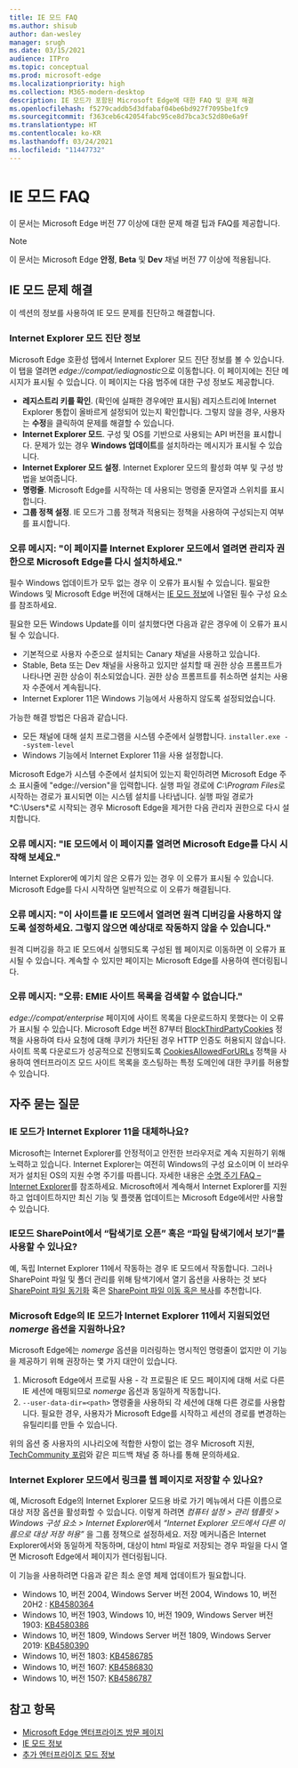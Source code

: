 ```yaml
---
title: IE 모드 FAQ
ms.author: shisub
author: dan-wesley
manager: srugh
ms.date: 03/15/2021
audience: ITPro
ms.topic: conceptual
ms.prod: microsoft-edge
ms.localizationpriority: high
ms.collection: M365-modern-desktop
description: IE 모드가 포함된 Microsoft Edge에 대한 FAQ 및 문제 해결
ms.openlocfilehash: f5279caddb5d3dfabaf04be6bd927f7095be1fc9
ms.sourcegitcommit: f363ceb6c42054fabc95ce8d7bca3c52d80e6a9f
ms.translationtype: HT
ms.contentlocale: ko-KR
ms.lasthandoff: 03/24/2021
ms.locfileid: "11447732"
---
```

# <a name="ie-mode-faq"></a>IE 모드 FAQ

이 문서는 Microsoft Edge 버전 77 이상에 대한 문제 해결 팁과 FAQ를 제공합니다.

> [!NOTE]
> 이 문서는 Microsoft Edge **안정**, **Beta** 및 **Dev** 채널 버전 77 이상에 적용됩니다.


## <a name="troubleshoot-ie-mode"></a>IE 모드 문제 해결

이 섹션의 정보를 사용하여 IE 모드 문제를 진단하고 해결합니다.

### <a name="internet-explorer-mode-diagnostic-information"></a>Internet Explorer 모드 진단 정보

Microsoft Edge 호환성 탭에서 Internet Explorer 모드 진단 정보를 볼 수 있습니다. 이 탭을 열려면 *edge://compat/iediagnostic*으로 이동합니다. 이 페이지에는 진단 메시지가 표시될 수 있습니다. 이 페이지는 다음 범주에 대한 구성 정보도 제공합니다.

- **레지스트리 키를 확인**. (확인에 실패한 경우에만 표시됨) 레지스트리에 Internet Explorer 통합이 올바르게 설정되어 있는지 확인합니다. 그렇지 않을 경우, 사용자는 **수정**을 클릭하여 문제를 해결할 수 있습니다.
- **Internet Explorer 모드**. 구성 및 OS를 기반으로 사용되는 API 버전을 표시합니다. 문제가 있는 경우 **Windows 업데이트**를 설치하라는 메시지가 표시될 수 있습니다.
- **Internet Explorer 모드 설정**. Internet Explorer 모드의 활성화 여부 및 구성 방법을 보여줍니다.
- **명령줄**. Microsoft Edge를 시작하는 데 사용되는 명령줄 문자열과 스위치를 표시합니다.
- **그룹 정책 설정**. IE 모드가 그룹 정책과 적용되는 정책을 사용하여 구성되는지 여부를 표시합니다.

### <a name="error-message-to-open-this-page-in-internet-explorer-mode-reinstall-microsoft-edge-with-administrator-privileges"></a>오류 메시지: "이 페이지를 Internet Explorer 모드에서 열려면 관리자 권한으로 Microsoft Edge를 다시 설치하세요."

필수 Windows 업데이트가 모두 없는 경우 이 오류가 표시될 수 있습니다. 필요한 Windows 및 Microsoft Edge 버전에 대해서는 [IE 모드 정보](./edge-ie-mode.md)에 나열된 필수 구성 요소를 참조하세요.

필요한 모든 Windows Update를 이미 설치했다면 다음과 같은 경우에 이 오류가 표시될 수 있습니다.

- 기본적으로 사용자 수준으로 설치되는 Canary 채널을 사용하고 있습니다.
- Stable, Beta 또는 Dev 채널을 사용하고 있지만 설치할 때 권한 상승 프롬프트가 나타나면 권한 상승이 취소되었습니다. 권한 상승 프롬프트를 취소하면 설치는 사용자 수준에서 계속됩니다.
- Internet Explorer 11은 Windows 기능에서 사용하지 않도록 설정되었습니다.

가능한 해결 방법은 다음과 같습니다.

- 모든 채널에 대해 설치 프로그램을 시스템 수준에서 실행합니다. `installer.exe --system-level`
- Windows 기능에서 Internet Explorer 11을 사용 설정합니다.

Microsoft Edge가 시스템 수준에서 설치되어 있는지 확인하려면 Microsoft Edge 주소 표시줄에 "edge://version"을 입력합니다. 실행 파일 경로에 *C:\Program Files*로 시작하는 경로가 표시되면 이는 시스템 설치를 나타냅니다. 실행 파일 경로가 *C:\Users\*로 시작되는 경우 Microsoft Edge을 제거한 다음 관리자 권한으로 다시 설치합니다.

### <a name="error-message-to-open-this-page-in-ie-mode-try-restarting-microsoft-edge"></a>오류 메시지: "IE 모드에서 이 페이지를 열려면 Microsoft Edge를 다시 시작해 보세요."

Internet Explorer에 예기치 않은 오류가 있는 경우 이 오류가 표시될 수 있습니다. Microsoft Edge를 다시 시작하면 일반적으로 이 오류가 해결됩니다.

### <a name="error-message-turn-off-remote-debugging-to-open-this-site-in-ie-mode-otherwise-it-might-not-work-as-expected"></a>오류 메시지: "이 사이트를 IE 모드에서 열려면 원격 디버깅을 사용하지 않도록 설정하세요. 그렇지 않으면 예상대로 작동하지 않을 수 있습니다."

원격 디버깅을 하고 IE 모드에서 실행되도록 구성된 웹 페이지로 이동하면 이 오류가 표시될 수 있습니다. 계속할 수 있지만 페이지는 Microsoft Edge를 사용하여 렌더링됩니다.

### <a name="error-message-error-could-not-retrieve-emie-site-list"></a>오류 메시지: "오류: EMIE 사이트 목록을 검색할 수 없습니다."

*edge://compat/enterprise* 페이지에 사이트 목록을 다운로드하지 못했다는 이 오류가 표시될 수 있습니다. Microsoft Edge 버전 87부터 [BlockThirdPartyCookies](./microsoft-edge-policies.md#blockthirdpartycookies) 정책을 사용하여 타사 요청에 대해 쿠키가 차단된 경우 HTTP 인증도 허용되지 않습니다. 사이트 목록 다운로드가 성공적으로 진행되도록 [CookiesAllowedForURLs](./microsoft-edge-policies.md#cookiesallowedforurls) 정책을 사용하여 엔터프라이즈 모드 사이트 목록을 호스팅하는 특정 도메인에 대한 쿠키를 허용할 수 있습니다.

## <a name="frequently-asked-questions"></a>자주 묻는 질문

### <a name="will-ie-mode-replace-internet-explorer-11"></a>IE 모드가 Internet Explorer 11을 대체하나요?

Microsoft는 Internet Explorer를 안정적이고 안전한 브라우저로 계속 지원하기 위해 노력하고 있습니다. Internet Explorer는 여전히 Windows의 구성 요소이며 이 브라우저가 설치된 OS의 지원 수명 주기를 따릅니다. 자세한 내용은 [수명 주기 FAQ – Internet Explorer](https://support.microsoft.com/help/17454/)를 참조하세요. Microsoft에서 계속해서 Internet Explorer를 지원하고 업데이트하지만 최신 기능 및 플랫폼 업데이트는 Microsoft Edge에서만 사용할 수 있습니다.

### <a name="can-i-use-open-with-explorer-or-view-in-file-explorer-in-sharepoint-with-ie-mode"></a>IE모드 SharePoint에서 “탐색기로 오픈” 혹은 “파일 탐색기에서 보기”를 사용할 수 있나요?

예, 독립 Internet Explorer 11에서 작동하는 경우 IE 모드에서 작동합니다. 그러나 SharePoint 파일 및 폴더 관리를 위해 탐색기에서 열기 옵션을 사용하는 것 보다 [SharePoint 파일 동기화](https://support.office.com/en-us/article/sync-sharepoint-files-with-the-onedrive-sync-app-6de9ede8-5b6e-4503-80b2-6190f3354a88) 혹은 [SharePoint 파일 이동 혹은 복사](https://support.office.com/en-us/article/move-or-copy-files-in-sharepoint-00e2f483-4df3-46be-a861-1f5f0c1a87bc)를 추천합니다.

### <a name="does-ie-mode-on-microsoft-edge-support-the-nomerge-option-that-was-supported-in-internet-explorer-11"></a>Microsoft Edge의 IE 모드가 Internet Explorer 11에서 지원되었던 *nomerge* 옵션을 지원하나요?

Microsoft Edge에는 *nomerge* 옵션을 미러링하는 명시적인 명령줄이 없지만 이 기능을 제공하기 위해 권장하는 몇 가지 대안이 있습니다.

1. Microsoft Edge에서 프로필 사용 - 각 프로필은 IE 모드 페이지에 대해 서로 다른 IE 세션에 매핑되므로 *nomerge* 옵션과 동일하게 작동합니다.
2. `--user-data-dir=<path>` 명령줄을 사용하되 각 세션에 대해 다른 경로를 사용합니다. 필요한 경우, 사용자가 Microsoft Edge를 시작하고 세션의 경로를 변경하는 유틸리티를 만들 수 있습니다.

위의 옵션 중 사용자의 시나리오에 적합한 사항이 없는 경우 Microsoft 지원, [TechCommunity 포럼](https://techcommunity.microsoft.com/t5/enterprise/bd-p/EdgeInsiderEnterprise)와 같은 피드백 채널 중 하나를 통해 문의하세요.

### <a name="can-i-save-links-as-webpages-in-internet-explorer-mode"></a>Internet Explorer 모드에서 링크를 웹 페이지로 저장할 수 있나요?

예, Microsoft Edge의 Internet Explorer 모드용 바로 가기 메뉴에서 다른 이름으로 대상 저장 옵션을 활성화할 수 있습니다. 이렇게 하려면 *컴퓨터 설정 > 관리 템플릿 > Windows 구성 요소 > Internet Explorer*에서 *“Internet Explorer 모드에서 다른 이름으로 대상 저장 허용”* 을 그룹 정책으로 설정하세요.
저장 메커니즘은 Internet Explorer에서와 동일하게 작동하며, 대상이 html 파일로 저장되는 경우 파일을 다시 열면 Microsoft Edge에서 페이지가 렌더링됩니다.
 
이 기능을 사용하려면 다음과 같은 최소 운영 체제 업데이트가 필요합니다.
- Windows 10, 버전 2004, Windows Server 버전 2004, Windows 10, 버전 20H2 : [KB4580364](https://support.microsoft.com/help/4580364/windows-10-update-kb4580364)
- Windows 10, 버전 1903, Windows 10, 버전 1909, Windows Server 버전 1903: [KB4580386](https://support.microsoft.com/help/4580386/windows-10-update-kb4580386)
- Windows 10, 버전 1809, Windows Server 버전 1809, Windows Server 2019: [KB4580390](https://support.microsoft.com/help/4580390/windows-10-update-kb4580390)
- Windows 10, 버전 1803: [KB4586785](https://support.microsoft.com/help/4586785/windows-10-update-kb4586785)
- Windows 10, 버전 1607: [KB4586830](https://support.microsoft.com/help/4586830/windows-10-update-kb4586830)
- Windows 10, 버전 1507: [KB4586787](https://support.microsoft.com/help/4586787/windows-10-update-kb4586787)


## <a name="see-also"></a>참고 항목

- [Microsoft Edge 엔터프라이즈 방문 페이지](https://aka.ms/EdgeEnterprise)
- [IE 모드 정보](./edge-ie-mode.md)
- [추가 엔터프라이즈 모드 정보](/internet-explorer/ie11-deploy-guide/enterprise-mode-overview-for-ie11)